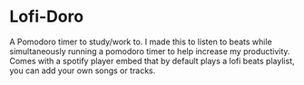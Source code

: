 # Lofi-Doro
A Pomodoro timer to study/work to. 
I made this to listen to beats while simultaneously running a pomodoro timer to help increase my productivity.
Comes with a spotify player embed that by default plays a lofi beats playlist, you can add your own songs or tracks.
 
